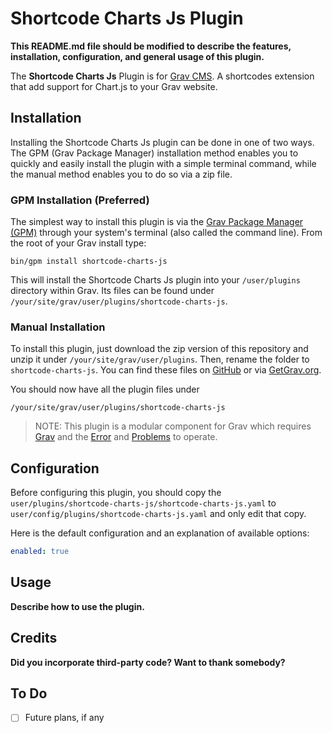 # Shortcode Charts Js Plugin

**This README.md file should be modified to describe the features, installation, configuration, and general usage of this plugin.**

The **Shortcode Charts Js** Plugin is for [Grav CMS](http://github.com/getgrav/grav). A shortcodes extension that add support for Chart.js to your Grav website.

## Installation

Installing the Shortcode Charts Js plugin can be done in one of two ways. The GPM (Grav Package Manager) installation method enables you to quickly and easily install the plugin with a simple terminal command, while the manual method enables you to do so via a zip file.

### GPM Installation (Preferred)

The simplest way to install this plugin is via the [Grav Package Manager (GPM)](http://learn.getgrav.org/advanced/grav-gpm) through your system's terminal (also called the command line).  From the root of your Grav install type:

    bin/gpm install shortcode-charts-js

This will install the Shortcode Charts Js plugin into your `/user/plugins` directory within Grav. Its files can be found under `/your/site/grav/user/plugins/shortcode-charts-js`.

### Manual Installation

To install this plugin, just download the zip version of this repository and unzip it under `/your/site/grav/user/plugins`. Then, rename the folder to `shortcode-charts-js`. You can find these files on [GitHub](https://github.com/craig-phillips/grav-plugin-shortcode-charts-js) or via [GetGrav.org](http://getgrav.org/downloads/plugins#extras).

You should now have all the plugin files under

    /your/site/grav/user/plugins/shortcode-charts-js
	
> NOTE: This plugin is a modular component for Grav which requires [Grav](http://github.com/getgrav/grav) and the [Error](https://github.com/getgrav/grav-plugin-error) and [Problems](https://github.com/getgrav/grav-plugin-problems) to operate.

## Configuration

Before configuring this plugin, you should copy the `user/plugins/shortcode-charts-js/shortcode-charts-js.yaml` to `user/config/plugins/shortcode-charts-js.yaml` and only edit that copy.

Here is the default configuration and an explanation of available options:

```yaml
enabled: true
```

## Usage

**Describe how to use the plugin.**

## Credits

**Did you incorporate third-party code? Want to thank somebody?**

## To Do

- [ ] Future plans, if any

